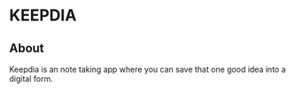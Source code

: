 # KEEPDIA
## About
Keepdia is an note taking app where you can save that one good idea into a digital form.